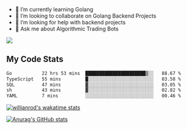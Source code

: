 
- 🌱 I’m currently learning Golang
- 👯 I’m looking to collaborate on Golang Backend Projects
- 🤔 I’m looking for help with backend projects
- 💬 Ask me about Algorithmic Trading Bots

![](https://github-profile-trophy.vercel.app/?username=kevinbarrero)

## My Code Stats

<!--START_SECTION:waka-->

```txt
Go           22 hrs 53 mins  ██████████████████████▒░░   88.67 %
TypeScript   55 mins         █░░░░░░░░░░░░░░░░░░░░░░░░   03.58 %
SQL          47 mins         ▓░░░░░░░░░░░░░░░░░░░░░░░░   03.05 %
sh           43 mins         ▓░░░░░░░░░░░░░░░░░░░░░░░░   02.82 %
YAML         7 mins          ░░░░░░░░░░░░░░░░░░░░░░░░░   00.46 %
```

<!--END_SECTION:waka-->

[![willianrod's wakatime stats](https://github-readme-stats.vercel.app/api/wakatime?username=holdandup&layout=compact&theme=react&custom_title=Wakatime%20All%20Time%20Stats&langs_count=8)](https://github.com/anuraghazra/github-readme-stats)

[![Anurag's GitHub stats](https://github-readme-stats.vercel.app/api?username=Kevinbarrero)](https://github.com/anuraghazra/github-readme-stats)




